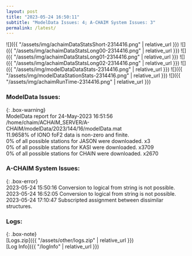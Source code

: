 ```yaml
---
layout: post
title: "2023-05-24 16:50:11"
subtitle: "ModelData Issues: 4; A-CHAIM System Issues: 3"
permalink: /latest/
---
```


![]({{ "/assets/img/achaimDataStatsShort-2314416.png" | relative_url }})
![]({{ "/assets/img/achaimDataStatsLong00-2314416.png" | relative_url }})
![]({{ "/assets/img/achaimDataStatsLong01-2314416.png" | relative_url }})
![]({{ "/assets/img/achaimDataStatsLong02-2314416.png" | relative_url }})
![]({{ "/assets/img/modelDataDataStats-2314416.png" | relative_url }})
![]({{ "/assets/img/modelDataStationStats-2314416.png" | relative_url }})
![]({{ "/assets/img/achaimRunTime-2314416.png" | relative_url }})


### ModelData Issues:  
  
{: .box-warning}  
 ModelData report for 24-May-2023 16:51:56   
 /home/chaim/ACHAIM_SERVER/A-CHAIM/modelData/2023/144/16/modelData.mat   
 11.9658% of IONO foF2 data is non-zero and finite.   
 0% of all possible stations for JASON were downloaded. x3   
 0% of all possible stations for KASI were downloaded. x3709   
 0% of all possible stations for CHAIN were downloaded. x2670   
  
### A-CHAIM System Issues:  
  
{: .box-error}  
2023-05-24 15:50:16 Conversion to logical from string is not possible.  
2023-05-24 16:52:05 Conversion to logical from string is not possible.  
2023-05-24 17:10:47 Subscripted assignment between dissimilar structures.  

### Logs:  
  
{: .box-note}  
[Logs.zip]({{ "/assets/other/logs.zip" | relative_url }})  
[Log Info]({{ "/logInfo" | relative_url }})  
